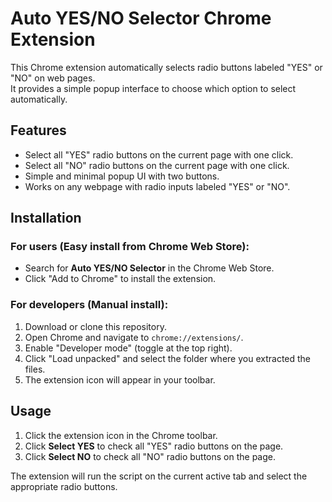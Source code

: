# Auto YES/NO Selector Chrome Extension

This Chrome extension automatically selects radio buttons labeled "YES" or "NO" on web pages.  
It provides a simple popup interface to choose which option to select automatically.

## Features

- Select all "YES" radio buttons on the current page with one click.  
- Select all "NO" radio buttons on the current page with one click.  
- Simple and minimal popup UI with two buttons.  
- Works on any webpage with radio inputs labeled "YES" or "NO".  

## Installation

### For users (Easy install from Chrome Web Store):

- Search for **Auto YES/NO Selector** in the Chrome Web Store.  
- Click "Add to Chrome" to install the extension.

### For developers (Manual install):

1. Download or clone this repository.  
2. Open Chrome and navigate to `chrome://extensions/`.  
3. Enable "Developer mode" (toggle at the top right).  
4. Click "Load unpacked" and select the folder where you extracted the files.  
5. The extension icon will appear in your toolbar.

## Usage

1. Click the extension icon in the Chrome toolbar.  
2. Click **Select YES** to check all "YES" radio buttons on the page.  
3. Click **Select NO** to check all "NO" radio buttons on the page.  

The extension will run the script on the current active tab and select the appropriate radio buttons.
